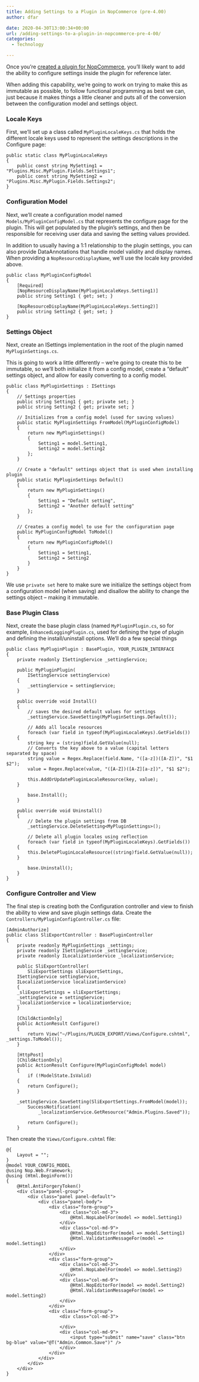 ```yaml
---
title: Adding Settings to a Plugin in NopCommerce (pre-4.00)
author: dfar

date: 2020-04-30T13:00:34+00:00
url: /adding-settings-to-a-plugin-in-nopcommerce-pre-4-00/
categories:
  - Technology

---
```

Once you&#8217;re <a rel="noreferrer noopener" href="https://dfar.io/creating-a-nopcommerce-plugin-in-version-3-90-and-below/" target="_blank">created a plugin for NopCommerce</a>, you&#8217;ll likely want to add the ability to configure settings inside the plugin for reference later.

When adding this capability, we&#8217;re going to work on trying to make this as immutable as possible, to follow functional programming as best we can, just because it makes things a little cleaner and puts all of the conversion between the configuration model and settings object.

### Locale Keys

First, we&#8217;ll set up a class called `MyPluginLocaleKeys.cs` that holds the different locale keys used to represent the settings descriptions in the Configure page:

<pre class="wp-block-code"><code>public static class MyPluginLocaleKeys
{
    public const string MySetting1 = "Plugins.Misc.MyPlugin.Fields.Settings1";
    public const string MySetting2 = "Plugins.Misc.MyPlugin.Fields.Settings2";
}</code></pre>

### Configuration Model

Next, we&#8217;ll create a configuration model named `Models/MyPluginConfigModel.cs` that represents the configure page for the plugin. This will get populated by the plugin&#8217;s settings, and then be responsible for receiving user data and saving the setting values provided.

In addition to usually having a 1:1 relationship to the plugin settings, you can also provide DataAnnotations that handle model validity and display names. When providing a `NopResourceDisplayName`, we&#8217;ll use the locale key provided above.

<pre class="wp-block-code"><code>public class MyPluginConfigModel
{
    &#91;Required]
    &#91;NopResourceDisplayName(MyPluginLocaleKeys.Setting1)]
    public string Setting1 { get; set; }

    &#91;NopResourceDisplayName(MyPluginLocaleKeys.Setting2)]
    public string Setting2 { get; set; }
}</code></pre>

### Settings Object

Next, create an ISettings implementation in the root of the plugin named `MyPluginSettings.cs`.

This is going to work a little differently &#8211; we&#8217;re going to create this to be immutable, so we&#8217;ll both initialize it from a config model, create a &#8220;default&#8221; settings object, and allow for easily converting to a config model.

<pre class="wp-block-code"><code>public class MyPluginSettings : ISettings
{
    // Settings properties
    public string Setting1 { get; private set; }
    public string Setting2 { get; private set; }

    // Initializes from a config model (used for saving values)
    public static MyPluginSettings FromModel(MyPluginConfigModel)
    {
        return new MyPluginSettings()
        {
            Setting1 = model.Setting1,
            Setting2 = model.Setting2
        };
    }

    // Create a "default" settings object that is used when installing plugin
    public static MyPluginSettings Default()
    {
        return new MyPluginSettings()
        {
            Setting1 = "Default setting",
            Setting2 = "Another default setting"
        };
    }

    // Creates a config model to use for the configuration page
    public MyPluginConfigModel ToModel()
    {
        return new MyPluginConfigModel()
        {
            Setting1 = Setting1,
            Setting2 = Setting2
        }
    }
}</code></pre>

We use `private set` here to make sure we initialize the settings object from a configuration model (when saving) and disallow the ability to change the settings object &#8211; making it immutable.

### Base Plugin Class

Next, create the base plugin class (named `MyPluginPlugin.cs`, so for example, `EnhancedLoggingPlugin.cs`, used for defining the type of plugin and defining the install/uninstall options. We&#8217;ll do a few special things 

<pre class="wp-block-code"><code>public class MyPluginPlugin : BasePlugin, YOUR_PLUGIN_INTERFACE
{
    private readonly ISettingService _settingService;

    public MyPluginPlugin(
        ISettingService settingService)
    {
        _settingService = settingService;
    }

    public override void Install()
    {
        // saves the desired default values for settings
        _settingService.SaveSetting(MyPluginSettings.Default());
        
        // Adds all locale resources
        foreach (var field in typeof(MyPluginLocaleKeys).GetFields())
	{
	    string key = (string)field.GetValue(null);
	    // Converts the key above to a value (capital letters separated by space)
	    string value = Regex.Replace(field.Name, "(&#91;a-z])(&#91;A-Z])", "$1 $2");
	    value = Regex.Replace(value, "(&#91;A-Z])(&#91;A-Z]&#91;a-z])", "$1 $2");

	    this.AddOrUpdatePluginLocaleResource(key, value);
	}

        base.Install();
    }

    public override void Uninstall()
    {
        // Delete the plugin settings from DB
        _settingService.DeleteSetting&lt;MyPluginSettings>();

        // Delete all plugin locales using reflection
        foreach (var field in typeof(MyPluginLocaleKeys).GetFields())
	{
	    this.DeletePluginLocaleResource((string)field.GetValue(null));
	}

        base.Uninstall();
    }
}</code></pre>

### Configure Controller and View

The final step is creating both the Configuration controller and view to finish the ability to view and save plugin settings data. Create the `Controllers/MyPluginConfigController.cs` file:

<pre class="wp-block-code"><code>&#91;AdminAuthorize]
public class SliExportController : BasePluginController
{
    private readonly MyPluginSettings _settings;
    private readonly ISettingService _settingService;
    private readonly ILocalizationService _localizationService;

    public SliExportController(
        SliExportSettings sliExportSettings,
	ISettingService settingService,
	ILocalizationService localizationService)
    {
	_sliExportSettings = sliExportSettings;
	_settingService = settingService;
	_localizationService = localizationService;
    }

    &#91;ChildActionOnly]
    public ActionResult Configure()
    {
        return View("~/Plugins/PLUGIN_EXPORT/Views/Configure.cshtml", _settings.ToModel());
    }

    &#91;HttpPost]
    &#91;ChildActionOnly]
    public ActionResult Configure(MyPluginConfigModel model)
    {
        if (!ModelState.IsValid)
	{
	    return Configure();
	}

	_settingService.SaveSetting(SliExportSettings.FromModel(model));
        SuccessNotification(
            _localizationService.GetResource("Admin.Plugins.Saved"));

        return Configure();
    }
</code></pre>

Then create the `Views/Configure.cshtml` file:

<pre class="wp-block-code"><code>@{
    Layout = "";
}
@model YOUR_CONFIG_MODEL
@using Nop.Web.Framework;
@using (Html.BeginForm())
{
    @Html.AntiForgeryToken()
    &lt;div class="panel-group">
        &lt;div class="panel panel-default">
            &lt;div class="panel-body">
                &lt;div class="form-group">
                    &lt;div class="col-md-3">
                        @Html.NopLabelFor(model => model.Setting1)
                    &lt;/div>
                    &lt;div class="col-md-9">
                        @Html.NopEditorFor(model => model.Setting1)
                        @Html.ValidationMessageFor(model => model.Setting1)
                    &lt;/div>
                &lt;/div>
                &lt;div class="form-group">
                    &lt;div class="col-md-3">
                        @Html.NopLabelFor(model => model.Setting2)
                    &lt;/div>
                    &lt;div class="col-md-9">
                        @Html.NopEditorFor(model => model.Setting2)
                        @Html.ValidationMessageFor(model => model.Setting2)
                    &lt;/div>
                &lt;/div>
                &lt;div class="form-group">
                    &lt;div class="col-md-3">
                        &nbsp;
                    &lt;/div>
                    &lt;div class="col-md-9">
                        &lt;input type="submit" name="save" class="btn bg-blue" value="@T("Admin.Common.Save")" />
                    &lt;/div>
                &lt;/div>
            &lt;/div>
        &lt;/div>
    &lt;/div>
}
</code></pre>
